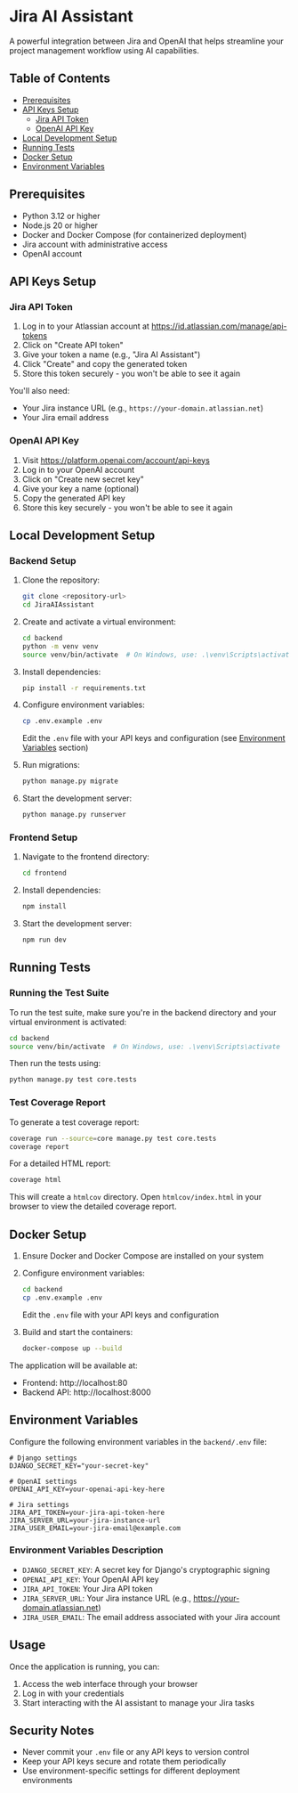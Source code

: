 # Jira AI Assistant

A powerful integration between Jira and OpenAI that helps streamline your project management workflow using AI capabilities.

## Table of Contents
- [Prerequisites](#prerequisites)
- [API Keys Setup](#api-keys-setup)
  - [Jira API Token](#jira-api-token)
  - [OpenAI API Key](#openai-api-key)
- [Local Development Setup](#local-development-setup)
- [Running Tests](#running-tests)
- [Docker Setup](#docker-setup)
- [Environment Variables](#environment-variables)

## Prerequisites

- Python 3.12 or higher
- Node.js 20 or higher
- Docker and Docker Compose (for containerized deployment)
- Jira account with administrative access
- OpenAI account

## API Keys Setup

### Jira API Token

1. Log in to your Atlassian account at https://id.atlassian.com/manage/api-tokens
2. Click on "Create API token"
3. Give your token a name (e.g., "Jira AI Assistant")
4. Click "Create" and copy the generated token
5. Store this token securely - you won't be able to see it again

You'll also need:
- Your Jira instance URL (e.g., `https://your-domain.atlassian.net`)
- Your Jira email address

### OpenAI API Key

1. Visit https://platform.openai.com/account/api-keys
2. Log in to your OpenAI account
3. Click on "Create new secret key"
4. Give your key a name (optional)
5. Copy the generated API key
6. Store this key securely - you won't be able to see it again

## Local Development Setup

### Backend Setup

1. Clone the repository:
   ```bash
   git clone <repository-url>
   cd JiraAIAssistant
   ```

2. Create and activate a virtual environment:
   ```bash
   cd backend
   python -m venv venv
   source venv/bin/activate  # On Windows, use: .\venv\Scripts\activate
   ```

3. Install dependencies:
   ```bash
   pip install -r requirements.txt
   ```

4. Configure environment variables:
   ```bash
   cp .env.example .env
   ```
   Edit the `.env` file with your API keys and configuration (see [Environment Variables](#environment-variables) section)

5. Run migrations:
   ```bash
   python manage.py migrate
   ```

6. Start the development server:
   ```bash
   python manage.py runserver
   ```

### Frontend Setup

1. Navigate to the frontend directory:
   ```bash
   cd frontend
   ```

2. Install dependencies:
   ```bash
   npm install
   ```

3. Start the development server:
   ```bash
   npm run dev
   ```

## Running Tests

### Running the Test Suite

To run the test suite, make sure you're in the backend directory and your virtual environment is activated:

```bash
cd backend
source venv/bin/activate  # On Windows, use: .\venv\Scripts\activate
```

Then run the tests using:
```bash
python manage.py test core.tests
```

### Test Coverage Report

To generate a test coverage report:

```bash
coverage run --source=core manage.py test core.tests
coverage report
```

For a detailed HTML report:
```bash
coverage html
```
This will create a `htmlcov` directory. Open `htmlcov/index.html` in your browser to view the detailed coverage report.

## Docker Setup

1. Ensure Docker and Docker Compose are installed on your system

2. Configure environment variables:
   ```bash
   cd backend
   cp .env.example .env
   ```
   Edit the `.env` file with your API keys and configuration

3. Build and start the containers:
   ```bash
   docker-compose up --build
   ```

The application will be available at:
- Frontend: http://localhost:80
- Backend API: http://localhost:8000

## Environment Variables

Configure the following environment variables in the `backend/.env` file:

```env
# Django settings
DJANGO_SECRET_KEY="your-secret-key"

# OpenAI settings
OPENAI_API_KEY=your-openai-api-key-here

# Jira settings
JIRA_API_TOKEN=your-jira-api-token-here
JIRA_SERVER_URL=your-jira-instance-url
JIRA_USER_EMAIL=your-jira-email@example.com
```

### Environment Variables Description

- `DJANGO_SECRET_KEY`: A secret key for Django's cryptographic signing
- `OPENAI_API_KEY`: Your OpenAI API key
- `JIRA_API_TOKEN`: Your Jira API token
- `JIRA_SERVER_URL`: Your Jira instance URL (e.g., https://your-domain.atlassian.net)
- `JIRA_USER_EMAIL`: The email address associated with your Jira account

## Usage

Once the application is running, you can:
1. Access the web interface through your browser
2. Log in with your credentials
3. Start interacting with the AI assistant to manage your Jira tasks

## Security Notes

- Never commit your `.env` file or any API keys to version control
- Keep your API keys secure and rotate them periodically
- Use environment-specific settings for different deployment environments